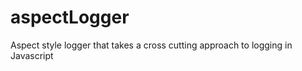 aspectLogger
============

Aspect style logger that takes a cross cutting approach to logging in Javascript
